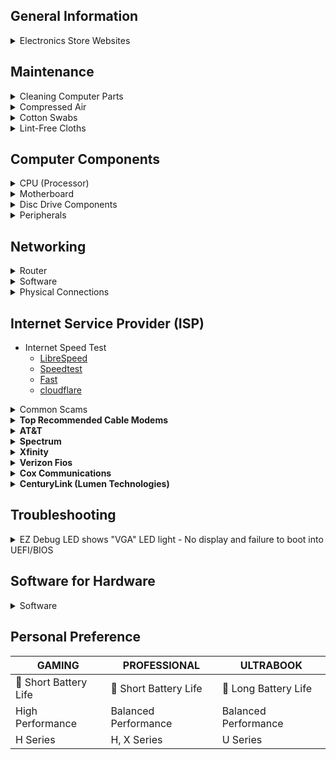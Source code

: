 ## General Information

<details>
<summary>Electronics Store Websites</summary>
<p>

- [newegg](https://www.newegg.com/)
- [Amazon](https://www.amazon.com/gp/browse.html?node=172282)
- [Micro Center](https://www.microcenter.com/)

</p>
</details>

## Maintenance

<details>
<summary>Cleaning Computer Parts</summary>
<p>

## Isopropyl Alcohol

**Usage:**
- Ideal for cleaning electronic components, including CPUs, GPUs, and connectors.
- Effective for removing thermal paste and dust buildup.

**Application:**
1. Dampen a lint-free cloth or cotton swab with isopropyl alcohol.
2. Gently wipe the surfaces, ensuring thorough cleaning.
3. Allow components to dry completely before reassembly.

**Note:**
- Use a high-percentage isopropyl alcohol (at least 90%) for better results.
- Ensure the computer is powered off and unplugged before cleaning.

</p>
</details>

<details>
<summary>Compressed Air</summary>

## Usage

- Effective for removing dust from hard-to-reach areas, fans, and heat sinks.

## Application

1. Hold fans in place to prevent them from spinning during cleaning.
2. Use short bursts of compressed air to blow away dust.
3. Pay attention to vents, heatsinks, and other components with dust buildup.

## Note

- Use the compressed air in a well-ventilated area.
- Hold fans in place to prevent them from spinning during cleaning.

</details>

<details>
<summary>Cotton Swabs</summary>

## Usage

- Useful for detailed cleaning of small components and connectors.

## Application

1. Dampen the cotton swab with isopropyl alcohol.
2. Gently clean connectors, ports, and other small components.
3. Dispose of swabs after use to prevent cross-contamination.

## Note

- Be gentle to avoid damaging delicate components.
- Use a new swab for each cleaning session.

</details>

<details>
<summary>Lint-Free Cloths</summary>

## Usage

- Suitable for wiping down surfaces without leaving lint or fibers.

## Application

1. Dampen the lint-free cloth with isopropyl alcohol.
2. Wipe down surfaces, including the exterior of the computer case.
3. Ensure thorough drying before reassembly.

## Note

- Avoid using regular paper towels, as they may leave debris.

</details>

## Computer Components

<details>
<summary>CPU (Processor)</summary>

<details>
<summary>Processor Breakdown (Example)</summary>

* **Core i7-11800H**
  * i7 = High-Performance Series/Tier
  * 11 = 11th Generaton
  * 800 = Specific Model #
  * H = High Performance
* **Ryzen 7 5800X**
  * 7 = 7th Generation (Note: AMD Ryzen processors don't strictly follow a numeric generation naming convention like Intel)
  * 5800 = Specific Model #
  * X = High-Performance Desktop Processor

</details>

<details>
<summary>Processor Overview</summary>

| Tier     | Intel          | AMD             | Description                               | Average Price Range      | Power Consumption Range  |
|----------|----------------|-----------------|-------------------------------------------|--------------------------|--------------------------|
| Entry    | Core i3         | Ryzen 3         | Budget-Friendly                           | $100 - $200              | Low to Moderate          |
| Mid-Range| Core i5         | Ryzen 5         | Mainstream Performance                    | $200 - $300              | Moderate to Moderate-High|
| High-Perf| Core i7         | Ryzen 7         | High-Performance                          | $300 - $500              | Moderate-High            |
| Enthusiast| Core i9        | Ryzen 9         | Enthusiast and High-End Performance       | $500 - $1000+            | High                     |

</details>

<details>
<summary>Processor Suffixes Reference</summary>

| Suffix  | Intel Description                                     | AMD Description                                      |
|---------|-------------------------------------------------------|-------------------------------------------------------|
| U       | Ultra-Low Power                                       | Ultra-Low Power                                       |
| Y       | Extremely Low Power                                   | -                                                     |
| H       | High Performance Graphics                             | -                                                     |
| HQ/HK   | High-Performance, Unlocked (Mobile)                   | High-Performance (HS may be efficient)                 |
| G       | Iris Xe Graphics                                      | Radeon Vega Graphics                                  |
| C/K     | Unlocked Multiplier                                   | -                                                     |
| F       | No Integrated Graphics                                | -                                                     |
| T       | Power-Optimized                                       | Power-Optimized                                       |
| X       | Extreme Performance                                   | High Performance                                      |
| E       | Embedded                                              | -                                                     |
| XT      | -                                                     | eXtended Frequency Range, High Performance            |
| GE      | -                                                     | Graphics Edition (Integrated Graphics)                |
| PRO     | -                                                     | Professional Series                                   |
| +       | Enhanced or Advanced version                          | -                                                     |
| S       | Special Edition                                       | -                                                     |
| -       | -                                                     | Special Edition                                       |

</details>

</details>

<details>
<summary>Motherboard</summary>

<details>
<summary>BIOS/UEFI Flashback (USB)</summary>

**Brick Recovery:**
Utilize BIOS/UEFI Flashback with a formatted USB containing a compatible BIOS/UEFI to revive a bricked motherboard.

### Steps

* **USB Setup:**
  * Format USB to FAT32.
  * Download latest BIOS.
  * Save to USB root.

* **Flashback:**
  * Power off.
  * Insert USB.
  * Press & hold Flashback button.

* **Wait & Power On:**
  * Wait for the process.
  * Power on; check updated BIOS.

</details>

<details>
<summary>CMOS Battery (CR2032 3V Lithium Battery)</summary>

* [LiCB](https://www.amazon.com/dp/B071D4DKTZ)
* [Energizer](https://www.amazon.com/dp/B0002RID4G)

</details>

<details>
<summary>Clear/Reset CMOS Methods</summary>

**CMOS Reset Button (if available):**
Some motherboards have a dedicated CMOS reset button.
Locate the button on the motherboard.
Power off the computer and press the button for a few seconds.

**Jumper Method:**
Locate the CMOS jumper on the motherboard.
Power off the computer.
Move the jumper from its default position to the clear position.
Wait for a few seconds, then move the jumper back to its original position.

**Battery Removal:**
Power off the computer and disconnect it from the power source.
Locate the CMOS battery on the motherboard.
Remove the CMOS battery carefully.
Wait for about 5-10 minutes, then reinsert the battery.

**Power Drain Method:**
Power off the computer and unplug it.
Press and hold the power button for 15-20 seconds.
Reconnect the power and turn on the computer.

**BIOS/UEFI Settings:**
Enter the BIOS/UEFI settings during system boot (usually by pressing DEL, F2, or another key).
Navigate to the "Reset to default" or "Load optimized defaults" option.
Save changes and exit.

</details>

<details>
<summary>EZ Debug LED</summary>

* 🟥 CPU
  * indicates CPU is not detected or fail.
* 🟨 DRAM
  * indicates DRAM is not detected or fail.
* ⬜ VGA
  * indicates GPU is not detected or fail.
* 🟩 BOOT
  * indicates the booting device is not detected or fail.

</details>

</details>

<details>
<summary>Disc Drive Components</summary>

<details>
<summary>Ripping Media</summary>

* **YT Guide - [Link](https://youtu.be/S2yze4DUCT0)**
* **Software**
  * **[MakeMKV (v1.17.6)](https://makemkv.com/)**
    * [Download ⬇️](https://makemkv.com/download/Setup_MakeMKV_v1.17.6.exe)
    * [Current Beta Key](https://forum.makemkv.com/forum/viewtopic.php?t=1053): `T-nG89YZ0OKvZx4umZwYcU0bh2M5DwF7hcp3JeoMn0zzbQG@zgvLRURcxMSN6ldZzF72`
    * [SDFtool Flasher (v1.3.5) - Download ⬇️](https://www.mediafire.com/file/rak1mk0p0qlqa0t/SDFtool+Flasher+%28v1.3.5%29.zip/file)
    * ["All You Need Firmware Pack" - Download ⬇️](https://www.mediafire.com/file/ph1ap2egi441epk/All+You+Need+Firmware+Pack+%28MartyMcNuts%29.zip/file)
  * **[HandBrake (1.7.2)](https://handbrake.fr/)**
    * [Website](https://handbrake.fr/)
    * [GitHub](https://github.com/HandBrake/HandBrake/releases/latest)
* **Torrenting Websites**
  * [YTS](https://yts.mx/)
  * [1337x](https://1337x.to/)
  * [Torrent Galaxy](https://torrentgalaxy.to/)
  * [The Pirate Bay](https://thepiratebay.org/index.html)
  * [Lime Torrents](https://limetorrent.cc/)

</details>

<details>
<summary>Optical Drives</summary>

* **[#1 - LG WH16NS40](https://www.amazon.com/dp/B00E7B08MS)**
* **[#2 - LG WH14NS40](https://www.amazon.com/dp/B007VPGL5U)**
* **[#3 - ASUS BW-16D1HT](https://www.amazon.com/dp/B00DWFPDJI)**
* **[#4 - ASUS BW-16D1X-U](https://www.amazon.com/dp/B071VP89X1)**

</details>

<details>
<summary>External Enclosures</summary>

* **[#1 - NexStar DX2](https://www.amazon.com/dp/B09SS74KCN)**
  * [NexStar](https://www.amazon.com/dp/B07452Z3KH)
* **[#2 - NexStar DX](https://www.amazon.com/dp/B01MRUN0HQ)**
* **[#3 - OWC Mercury Pro](https://www.amazon.com/dp/B06XRCCV44)**

</details>

</details>


<details>
<summary>Peripherals</summary>

<details>
<summary>Mouse</summary>
 
- [Logitech G502 HERO](https://www.amazon.com/dp/B07GBZ4Q68)

</details>

<details>
<summary>Keyboard</summary>



</details>

<details>
<summary>Microphone</summary>

- [Blue Yeti](https://www.amazon.com/dp/B00N1YPXW2)
- [Shure SM7B](https://www.amazon.com/dp/B0002E4Z8M)
- [Shure MV7X](https://www.amazon.com/dp/B09BZZCGC8)

</details>

<details>
<summary>Headphones</summary>

- Music
  - [HIFIMAN SUNDARA](https://www.amazon.com/dp/B077XDWT7X)
  - [Sennheiser HD 660S2](https://www.amazon.com/dp/B0BRT1ZN7Q)
  - [beyerdynamic DT 990 Pro](https://www.amazon.com/dp/B0011UB9CQ)
- Bass
  - [Skullcandy Crusher ANC 2](https://www.amazon.com/dp/B0C9L8ZR6Q)
  - [Skullcandy Crusher Evo](https://www.amazon.com/dp/B0CBLM9MMC)

</details>

<details>
<summary>Monitor/Display</summary>

## Adaptive Sync Technologies
- **G-Sync**: Developed by Nvidia. Compatible with Nvidia graphics cards. G-Sync monitors tend to be more expensive due to proprietary technology.
- **FreeSync**: Developed by AMD. Compatible with AMD graphics cards. FreeSync monitors are generally more affordable.

## Key Considerations
1. **Resolution**: Opt for at least Full HD (1920x1080) for crisp visuals, with higher resolutions providing sharper images.
2. **Refresh Rate**: Choose a monitor with a refresh rate of 144Hz or higher for smoother motion and reduced blur.
3. **Response Time**: Look for a response time of 5ms or lower to minimize ghosting and motion blur.
4. **Panel Technology**: Decide between TN (fast response times), IPS (better color accuracy), or VA (balanced performance).
5. **Adaptive Sync**: Ensure compatibility with AMD FreeSync or NVIDIA G-SYNC to reduce screen tearing and stuttering.
6. **Input Lag**: Prioritize monitors with low input lag for responsive gameplay.
7. **Size and Aspect Ratio**: Consider screen size and aspect ratio based on personal preference and gaming setup.
8. **Connectivity**: Check for ample input ports like HDMI, DisplayPort, or USB-C to connect gaming devices.
9. **Additional Features**: Evaluate extras like built-in speakers, adjustable stands, or RGB lighting based on your needs.
10. **Price and Budget**: Set a budget and prioritize features accordingly for the best value.

## Arm Stands
- 1 Arm Stands
  - [HUANUO Single Monitor Mount](https://www.amazon.com/dp/B07T3KCQ94)
- 2 Arm Stands
  - [HUANUO Dual Monitor Stand](https://www.amazon.com/dp/B07T5SY43L)
- 3 Arm Stands
  - [HUANUO Triple Monitor Mount](https://www.amazon.com/dp/B084RF63FK)

</details>


</details>


## Networking

<details>
<summary>Router</summary>

* **[pfSense](https://www.pfsense.org/)**
  * Addon: pfBlocker-NG
* **[OpenWrt](https://openwrt.org/)**

</details>

<details>
<summary>Software</summary>

* **[Pi-hole](https://pi-hole.net/)**
  * [Pi-hole Lists](https://firebog.net/)
  * [YT Guide](https://www.youtube.com/watch?v=0wpn3rXTe0g)

</details>

<details>
<summary>Physical Connections</summary>

* **ISP (Coax) --> Modem --> MoCA Converter/Adapter --> Router**
* **ISP (SFP/Fiber) --> Modem --> SFP/Fiber to RJ45/Ethernet Converter/Adapter --> Router**

* **Converters/Adapters**
  * [Coax to RJ45 (MoCA)](https://www.amazon.com/dp/B013J7OBUU)
  * [SFP to RJ45](https://www.amazon.com/dp/B003CFATL0)

![image](https://github.com/Scrut1ny/Hardware-Guide/assets/53458032/91969929-b5a8-403f-ba4c-2059b9f2138f)

</details>

## Internet Service Provider (ISP)

* Internet Speed Test
  * [LibreSpeed](https://librespeed.org/)
  * [Speedtest](https://www.speedtest.net/)
  * [Fast](https://fast.com/)
  * [cloudflare](https://speed.cloudflare.com/)

<details>
<summary>Common Scams</summary>

* **MBps and Mbps Deception:**
  ISPs may deceive users by advertising Mbps (Megabits per second) instead of MBps (Megabytes per second), which is eight times smaller. This can lead to confusion about actual internet speeds. Be vigilant and read the fine print for informed decisions.
  | Mb/s (Megabit per second) | MB/s (Megabyte per second) |
  |-|-|
  | 300 | 37.5 |
  | 500 | 62.5 |
  | 1000 (1 Gig) | 125 |
  | 2000 (2 Gig) | 250 |
  | 5000 (5 Gig) | 625 |

* **Introductory Rates:**
  ISPs often offer attractive introductory rates that later increase significantly. Users may sign up for a seemingly affordable plan, only to face higher bills after the initial period.

* **Hidden Fees:**
  Additional fees, such as equipment rental charges or installation fees, may not be clearly disclosed upfront, contributing to unexpected costs for users.

* **Data Caps:**
  Some ISPs impose data caps on users, limiting the amount of data they can use each month. These caps may not be prominently highlighted, leading to unexpected overage charges.

* **Throttling:**
  ISPs may engage in data throttling, slowing down internet speeds for specific activities like streaming or file sharing. This practice might not be clearly communicated to users.

* **Unreliable Speed Guarantees:**
  Speed guarantees in ISP contracts may come with disclaimers, allowing for variations in service. Users may not receive the consistently high speeds they expect.

* **Contract Lengths:**
  Long-term contracts with hefty termination fees can lock users into agreements without adequate flexibility. Clear information about contract terms may be buried in the fine print.

* **Limited Competition:**
  In areas with limited ISP options, companies may not feel the pressure to provide competitive pricing or improved services, leaving users with fewer alternatives.

</details>

<details>
<summary><strong>Top Recommended Cable Modems</strong></summary>
<p>

## DOCSIS (Data Over Cable Service Interface Specification)

- **DOCSIS 3.1**
  - Increased Bandwidth: Up to 10 Gbps downstream and 1-2 Gbps upstream.
  - Improved Efficiency: Uses 4096-QAM and OFDM for better data transmission.
  - Lower Latency: Enhanced for real-time applications like online gaming and VoIP.
  - Backward Compatibility: Compatible with DOCSIS 3.0 equipment.
  - Energy Efficiency: Features designed to reduce power consumption.
  - Enhanced Security: Offers stronger encryption and security measures.

- **DOCSIS 3.0**
  - Increased Bandwidth: Supports up to 1 Gbps downstream and up to 200 Mbps upstream.
  - Channel Bonding: Combines multiple channels to increase data transfer rates.
  - IPv6 Support: Provides support for the latest Internet Protocol version 6 (IPv6).
  - Backward Compatibility: Compatible with previous DOCSIS standards.
  - Improved Security: Enhanced security features over DOCSIS 2.0, including AES encryption.
  - Quality of Service (QoS): Improved QoS features for better management of data traffic prioritization.

## Recommended Modems

- [Motorola MB8600](https://www.amazon.com/dp/B0723599RQ)
  - 1 Gbps
  - DOCSIS 3.1
  - Compatible with: Xfinity, Spectrum, Optimum, and Cox
- [NETGEAR CM1000](https://www.amazon.com/dp/B01I5TJGSE)
  - 1 Gbps
  - DOCSIS 3.1
  - Compatible with: Xfinity, Spectrum, Optimum, and Cox

</p>
</details>

<details>
<summary><strong>AT&T</strong></summary>
<p>

- **Pricing:** Competitive pricing with various plans tailored to different needs.
- **Coverage:** Extensive coverage, especially in urban and suburban areas.
- **Customer Service:** Offers various channels for support, including phone, chat, and in-person services at AT&T stores.
- **Key Features:**
  - No price increase at 12 months.
  - No annual contract.
  - No data caps on many plans, allowing for unlimited data usage.
  - No equipment fees, with included gateway for internet service.

</p>
</details>

<details>
<summary><strong>Spectrum</strong></summary>
<p>

- **Pricing:** Offers straightforward pricing with promotional rates for new customers.
- **Coverage:** Wide coverage area, particularly strong in metropolitan areas.
- **Customer Service:** 24/7 customer support available via phone, chat, and email.
- **Key Features:**
    - No contracts, providing flexibility to change or cancel service without penalty.
    - No data caps, ensuring unlimited internet usage without overage fees.
    - Free modem and antivirus software, adding value to the service.

</p>
</details>

<details>
<summary><strong>Xfinity</strong></summary>
<p>

- **Pricing:** Flexible pricing with promotional offers for new customers; prices vary based on region.
- **Coverage:** One of the largest coverage footprints in the U.S., especially strong in the Northeast, Midwest, and parts of the West Coast.
- **Customer Service:** Offers multiple channels for support but has received mixed reviews on customer service quality.
- **Key Features:**
    - Various plans with different speeds and pricing to suit different user needs.
    - Offers bundles for Internet, TV, and phone service.
    - Equipment rental fees apply, with options to use your own modem to save on rental fees.

</p>
</details>

<details>
<summary><strong>Verizon Fios</strong></summary>
<p>

- **Pricing:** Competitive, especially for the fiber-optic service with higher speeds.
- **Coverage:** Primarily available in the Northeastern U.S.
- **Customer Service:** Generally receives favorable reviews for customer support.
- **Key Features:**
    - 100% fiber-optic network offering fast download and upload speeds.
    - No annual contract with a price guarantee for up to 24 months on some plans.
    - No data caps, allowing for unlimited internet usage.

</p>
</details>

<details>
<summary><strong>Cox Communications</strong></summary>
<p>

- **Pricing:** Offers a range of plans with promotional prices for the first 12 months.
- **Coverage:** Primarily available in the Southwest, Central U.S., and parts of the East Coast.
- **Customer Service:** Offers support through various channels, including online, phone, and in-person.
- **Key Features:**
    - Offers a variety of Internet, TV, phone, and smart home services.
    - Data caps apply, but there are options for unlimited data plans.
    - Equipment rental fee, with the option to use your own compatible modem.

</p>
</details>

<details>
<summary><strong>CenturyLink (Lumen Technologies)</strong></summary>
<p>

- **Pricing:** Price-for-Life guarantee on some plans, where the monthly rate doesn't increase as long as you keep your plan.
- **Coverage:** Wide coverage, especially in rural and suburban areas.
- **Customer Service:** Offers standard support options including phone and chat.
- **Key Features:**
    - No contract required, providing flexibility to customers.
    - Offers both DSL and fiber-optic internet options, with varying speeds and availability.
    - Data caps may apply, depending on the plan.

</p>
</details>

## Troubleshooting

<details>
<summary>EZ Debug LED shows "VGA" LED light - No display and failure to boot into UEFI/BIOS</summary>

**Solutions:**

- Check if your CPU supports iGPU (Integrated Graphics); attempt to get output from the motherboard instead of the GPU.
- Verify cable connections; ensure all are securely in place.
- Attempt taking out the GPU, cleaning the pins, and blowing out all dust, etc., then reinserting the GPU.
- Troubleshoot RAM issues; try booting with 1 or 2 RAM sticks, testing different sticks as one may be faulty.
- Clear the CMOS.
- If the motherboard is potentially bricked, update the UEFI/BIOS by placing a fresh image on a flash drive. Connect it to the Flash BIOS port in the I/O port area and use the Flash BIOS Button if available. If you don't have this option, you will have to acquire a new motherboard.
- If possible, check how the GPU acts in another currently working system.
- [NVIDIA GPU Firmware Update Tool for DisplayID](https://nvidia.custhelp.com/app/answers/detail/a_id/5233/~/nvidia-gpu-firmware-update-tool-for-displayid) - [Download Link](https://us.download.nvidia.com/Windows/uefi/firmware/1.1/NVIDIA_DisplayID_Firmware_Updater_1.1-x64.exe)

</details>

## Software for Hardware

<details>
<summary>Software</summary>

- [WizTree](https://www.diskanalyzer.com/) - [Download ⬇️](https://www.diskanalyzer.com/download)
- [ValiDrive](https://www.grc.com/validrive.htm) - [Download ⬇️](https://www.grc.com/files/validrive.exe)
- [OpenRGB](https://openrgb.org/index.html) - [Download ⬇️](https://openrgb.org/#downloads)

</details>

## Personal Preference
| GAMING | PROFESSIONAL | ULTRABOOK |
|-|-|-|
| 🪫 Short Battery Life | 🪫 Short Battery Life | 🔋 Long Battery Life |
| High Performance | Balanced Performance | Balanced Performance |
| H Series | H, X Series | U Series |
